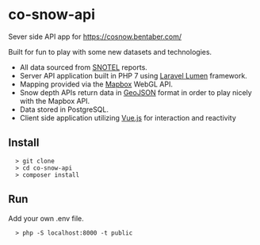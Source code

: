# co-snow-api

Sever side API app for https://cosnow.bentaber.com/

Built for fun to play with some new datasets and technologies.

* All data sourced from [SNOTEL](https://www.wcc.nrcs.usda.gov/snow/) reports.
* Server API application built in PHP 7 using [Laravel Lumen](https://lumen.laravel.com/) framework.
* Mapping provided via the [Mapbox](https://docs.mapbox.com/mapbox-gl-js/api/) WebGL API.
* Snow depth APIs return data in [GeoJSON](https://tools.ietf.org/html/rfc7946) format in order to play nicely with the Mapbox API.
* Data stored in PostgreSQL.
* Client side application utilizing [Vue.js](https://vuejs.org/) for interaction and reactivity

## Install

```
  > git clone
  > cd co-snow-api
  > composer install
```

## Run

Add your own .env file.

```
  > php -S localhost:8000 -t public
```
